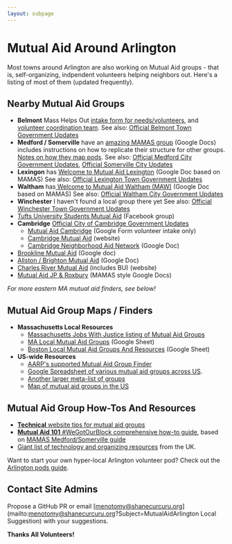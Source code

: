 ```yaml
---
layout: subpage
---
```


# Mutual Aid Around Arlington 

Most towns around Arlington are also working on Mutual Aid groups - that is, self-organizing, indpendent volunteers helping neighbors out.  Here's a listing of most of them (updated frequently).

## Nearby Mutual Aid Groups

- **Belmont** Mass Helps Out [intake form for needs/volunteers](https://docs.google.com/forms/d/1itDu3CTo-ERvEp7jcurB0kWn8ZsBbcO8tHUss_9Ryq0/viewform?ts=5e6ae392&edit_requested=true), and [volunteer coordination team](https://docs.google.com/document/d/1djeFj6JnJ_aId3rdoeZJqWxzv1bv2G3r2J6cq3iCTxg/edit).  See also: [Official Belmont Town Government Updates](https://www.belmont-ma.gov/home/urgent-alerts/covid-19-information-for-the-town-of-belmont-find-all-updates-here)
- **Medford / Somerville** have an [amazing MAMAS group](https://mutualaidmamas.com/) (Google Docs) includes instructions on how to replicate their structure for other groups. [Notes on how they map pods](https://docs.google.com/document/d/1qv54kkGwJVe3YawxcGc9XaTNRtGIIO3MtfldC8V4HWo/edit).  See also: [Official Medford City Government Updates](http://www.medfordma.org/coronavirus-information/), [Official Somerville City Updates](https://www.somervillema.gov/coronavirus)
- **Lexingon** has [Welcome to Mutual Aid Lexington](https://docs.google.com/document/d/1n7Qre55HQ8fFYC9D3BLQ1x5NWXrilNapylo2FAbaXm4/edit) (Google Doc based on MAMAS)  See also: [Official Lexington Town Government Updates](https://www.lexingtonma.gov/public-health/pages/everything-you-need-know-during-covid-19-state-emergency)
- **Waltham** has[ Welcome to Mutual Aid Waltham (MAW)](https://docs.google.com/document/d/1JO5HsAb2GYWxEJKkF9yj4aMTmosfBghPEMi_fgdnAUI/edit) (Google Doc based on MAMAS)  See also: [Official Waltham City Government Updates](https://www.city.waltham.ma.us/covid-19)
- **Winchester** I haven't found a local group there yet  See also: [Official Winchester Town Government Updates](https://www.winchester.us/CivicAlerts.aspx?AID=906)
- [Tufts University Students Mutual Aid](https://www.facebook.com/tuftsmutualaid) (Facebook group)
- **Cambridge** [Official City of Cambridge Government Updates](https://www.cambridgema.gov/covid19)
  - [Mutual Aid Cambridge](https://docs.google.com/forms/d/e/1FAIpQLScescGf_Knel1KGJ8fq0MUMzWa-6-CdKHzr5QT8RId8OMU8HA/viewform?fbclid=IwAR2yNMsS2ovYC1j63COmp8c6CK8NOrdy2PJhFsMSHoBBXqjqknBXFidQsO0) (Google Form volunteer intake only)
  - [Cambridge Mutual Aid](https://www.cambridgemutualaid.info) (website)
  - [Cambridge Neighborhood Aid Network](https://docs.google.com/document/d/1x_gLUobYEodWYI4VBAC1hhjv0imZvQiM-uEEDxyZ3oE/edit) (Google Doc)
- [Brookline Mutual Aid](https://docs.google.com/document/d/18wyL-f2x2j-tFMCsbaxWW98PjY5bVUKfPluFibmX9u8/edit) (Google doc)
- [Allston / Brighton Mutual Aid](https://docs.google.com/document/d/1elvhLVePZdLRpTWgNKNYKYacu9wI__7ILMerXPUZjSg/edit?fbclid=IwAR3-SuJl0vthhJfsHhhwhqwE0GPVYak6gl1o6TwfZuZF6QhfkWk5DhxSAi4) (Google Doc)
- [Charles River Mutual Aid](https://crmutualaid.com/) (includes BU) (website)
- [Mutual Aid JP & Roxbury](https://bit.ly/jpmutualaid?fbclid=IwAR1sIc6mfwlXqohl61LcdSWZNTDjZoJFpYyC7WALIDX8u1yyBIPIbPdaV4o) (MAMAS style Google Docs)

_For more eastern MA mutual aid finders, see below!_

## Mutual Aid Group Maps / Finders

- **Massachusetts Local Resources**
  - [Massachusetts Jobs With Justice listing of Mutual Aid Groups](https://www.massjwj.net/news/2020/3/17/cover-19-mutual-aid-networks)
  - [MA Local Mutual Aid Groups](https://docs.google.com/spreadsheets/d/1QEK7LmLanrngIwIk72EjxijEerCB19348ac32YgYg0Q/edit#gid=0) (Google Sheet)
  - [Boston Local Mutual Aid Groups And Resources](https://docs.google.com/spreadsheets/d/15GYuPYEzBk9KIyH3C3419aYxIMVAsa7BL7nBl9434Mg/edit#gid=0) (Google Sheet)
- **US-wide Resources**
  - [AARP's supported Mutual Aid Group Finder](https://aarpmutualaid.org/)
  - [Google Spreadsheet of various mutual aid groups across US](https://docs.google.com/spreadsheets/d/1M9Y46lhZSVIRyE1Qh74Tj5uu91VKs5nhFCUudnFOqOg/edit#gid=776187552).
  - [Another larger meta-list of groups](https://docs.google.com/spreadsheets/d/1HEdNpLB5p-sieHVK-CtS8_N7SIUhlMpY6q1e8Je0ToY/edit#gid=1455689482)
  - [Map of mutual aid groups in the US](https://www.mutualaidhub.org)

## Mutual Aid Group How-Tos And Resources

- [**Technical** website tips for mutual aid groups](/setup)
- [**Mutual Aid 101** #WeGotOurBlock comprehensive how-to guide](https://gdoc.pub/doc/e/2PACX-1vRMxV09kdojzMdyOfapJUOB6Ko2_1iAfIm8ELeIgma21wIt5HoTqP1QXadF01eZc0ySrPW6VtU_veyp), based on [MAMAS Medford/Somerville guide](https://mutualaidmamas.com/)
- [Giant list of technology and organizing resources](https://coronavirustechhandbook.com/) from the UK.

Want to start your own hyper-local Arlington volunteer pod? Check out the [Arlington pods guide](/pods).

## Contact Site Admins 

Propose a GitHub PR or email [menotomy@shanecurcuru.org](mailto:menotomy@shanecurcuru.org?Subject=MutualAidArlington Local Suggestion) with your suggestions.

**Thanks All Volunteers!**